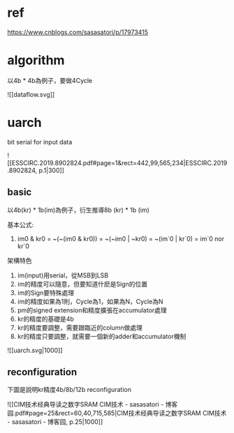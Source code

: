 # ref

https://www.cnblogs.com/sasasatori/p/17973415

# algorithm

以4b * 4b為例子，要做4Cycle

![[dataflow.svg]]

# uarch

bit serial for input data

![[ESSCIRC.2019.8902824.pdf#page=1&rect=442,99,565,234|ESSCIRC.2019.8902824, p.1|300]]
## basic

以4b(kr) \* 1b(im)為例子，衍生推導8b (kr) \* 1b (im)

基本公式:
1. im0 & kr0 = ~(~(im0 & kr0)) = ~(~im0 | ~kr0) = ~(im\`0 | kr\`0) = im\`0 nor kr\`0

架構特色
1. im(input)用serial，從MSB到LSB
2. im的精度可以隨意，但要知道什麽是Sign的位置
3. im的Sign要特殊處理
4. im的精度如果為1則，Cycle為1，如果為N，Cycle為N
5. pm的signed extension和精度擴張在accumulator處理
6. kr的精度的基礎是4b
7. kr的精度要調整，需要跟臨近的column做處理
8. kr的精度只要調整，就需要一個新的adder和accumulator機制

![[uarch.svg|1000]]

## reconfiguration

下圖是説明kr精度4b/8b/12b reconfiguration

![[CIM技术经典导读之数字SRAM CIM技术 - sasasatori - 博客园.pdf#page=25&rect=60,40,715,585|CIM技术经典导读之数字SRAM CIM技术 - sasasatori - 博客园, p.25|1000]]
